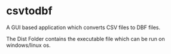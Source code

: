# csvtodbf
A GUI based application which converts CSV files to DBF files.

The Dist Folder contains the executable file which can be run on windows/linux os.

